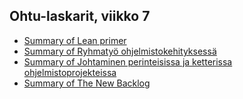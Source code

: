 ## Ohtu-laskarit, viikko 7

* [Summary of Lean primer](/summary_lean.md)
* [Summary of Ryhmatyö ohjelmistokehityksessä](/summary_ryhmatyo_ohjelmistokehityksessa.md)
* [Summary of Johtaminen perinteisissa ja ketterissa ohjelmistoprojekteissa](/summary_johtaminen_perinteisissa_ja_ketterissa.md)
* [Summary of The New Backlog](/summary_the_new_backlog.md)

